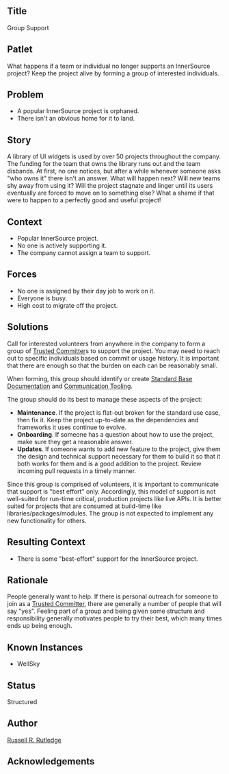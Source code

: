 ## Title

Group Support

## Patlet

What happens if a team or individual no longer supports an InnerSource project?
Keep the project alive by forming a group of interested individuals.

## Problem

* A popular InnerSource project is orphaned.
* There isn't an obvious home for it to land.

## Story

A library of UI widgets is used by over 50 projects throughout the company.
The funding for the team that owns the library runs out and the team disbands.
At first, no one notices, but after a while whenever someone asks "who owns it" there isn't an answer.
What will happen next?
Will new teams shy away from using it?
Will the project stagnate and linger until its users eventually are forced to move on to something else?
What a shame if that were to happen to a perfectly good and useful project!

## Context

* Popular InnerSource project.
* No one is actively supporting it.
* The company cannot assign a team to support.

## Forces

* No one is assigned by their day job to work on it.
* Everyone is busy.
* High cost to migrate off the project.

## Solutions

Call for interested volunteers from anywhere in the company to form a group of [Trusted Committer]s to support the project.
You may need to reach out to specific individuals based on commit or usage history.
It is important that there are enough so that the burden on each can be reasonably small.

When forming, this group should identify or create [Standard Base Documentation] and [Communication Tooling].

The group should do its best to manage these aspects of the project:

* **Maintenance**.  If the project is flat-out broken for the standard use case, then fix it.
Keep the project up-to-date as the dependencies and frameworks it uses continue to evolve.
* **Onboarding**.  If someone has a question about how to use the project, make sure they get a reasonable answer.
* **Updates**.  If someone wants to add new feature to the project, give them the design and technical support necessary for them to build it so that it both works for them and is a good addition to the project.
Review incoming pull requests in a timely manner.

Since this group is comprised of volunteers, it is important to communicate that support is "best effort" only.
Accordingly, this model of support is not well-suited for run-time critical, production projects like live APIs.
It is better suited for projects that are consumed at build-time like libraries/packages/modules.
The group is not expected to implement any new functionality for others.

## Resulting Context

* There is some "best-effort" support for the InnerSource project.

## Rationale

People generally want to help.
If there is personal outreach for someone to join as a [Trusted Committer], there are generally a number of people that will say "yes".
Feeling part of a group and being given some structure and responsibility generally motivates people to try their best, which many times ends up being enough.

## Known Instances

* WellSky

## Status

Structured

## Author

[Russell R. Rutledge]

## Acknowledgements

[Russell R. Rutledge]: https://github.com/rrrutledge
[Standard Base Documentation]: ../2-structured/project-setup/base-documentation.md
[Communication Tooling]: ../2-structured/project-setup/communication-tooling.md
[Trusted Committer]: ../2-structured/trusted-committer.md
